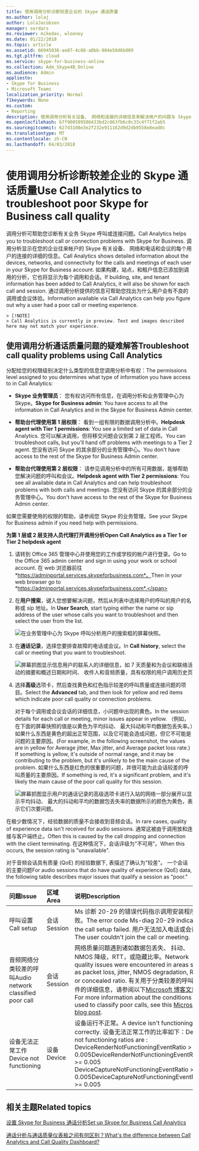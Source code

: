 ```yaml
---
title: 使用调用分析诊断较差企业的 Skype 通话质量
ms.author: lolaj
author: LolaJacobsen
manager: serdars
ms.reviewer: mikedav, wlooney
ms.date: 01/22/2018
ms.topic: article
ms.assetid: 66945036-ae87-4c08-a0bb-984e50d6b009
ms.tgt.pltfrm: cloud
ms.service: skype-for-business-online
ms.collection: Adm_Skype4B_Online
ms.audience: Admin
appliesto:
- Skype for Business
- Microsoft Teams
localization_priority: Normal
f1keywords: None
ms.custom:
- Reporting
description: 使用调用分析有关设备、 网络和连接的详细信息来解决用户的问题与 Skype 进行业务联络和会议。
ms.openlocfilehash: b7f900509506433bd2c863fb6c0c33c4f71f2ab5
ms.sourcegitcommit: 627d3108e3e2f232e911162d9d2db9558e8ead0c
ms.translationtype: MT
ms.contentlocale: zh-CN
ms.lasthandoff: 04/03/2018
---
```

# <a name="use-call-analytics-to-troubleshoot-poor-skype-for-business-call-quality"></a><span data-ttu-id="05a3e-103">使用调用分析诊断较差企业的 Skype 通话质量</span><span class="sxs-lookup"><span data-stu-id="05a3e-103">Use Call Analytics to troubleshoot poor Skype for Business call quality</span></span>

<span data-ttu-id="05a3e-104">调用分析可帮助您诊断有关业务 Skype 呼叫或连接问题。</span><span class="sxs-lookup"><span data-stu-id="05a3e-104">Call Analytics helps you to troubleshoot call or connection problems with Skype for Business.</span></span> <span data-ttu-id="05a3e-105">调用分析显示在您的企业往来帐户的 Skype 有关设备、 网络和电话和会议的每个用户的连接的详细的信息。</span><span class="sxs-lookup"><span data-stu-id="05a3e-105">Call Analytics shows detailed information about the devices, networks, and connectivity for the calls and meetings of each user in your Skype for Business account.</span></span> <span data-ttu-id="05a3e-106">如果构建，站点，和租户信息已添加到调用的分析，它也将显示为每个调用和会话。</span><span class="sxs-lookup"><span data-stu-id="05a3e-106">If building, site, and tenant information has been added to Call Analytics, it will also be shown for each call and session.</span></span> <span data-ttu-id="05a3e-107">通过调用分析提供的信息可帮助您找出为什么用户会有不良的调用或会议体验。</span><span class="sxs-lookup"><span data-stu-id="05a3e-107">Information available via Call Analytics can help you figure out why a user had a poor call or meeting experience.</span></span> 
  
    > [!NOTE]
    > Call Analytics is currently in preview. Text and images described here may not match your experience. 
  
## <a name="troubleshoot-call-quality-problems-using-call-analytics"></a><span data-ttu-id="05a3e-108">使用调用分析通话质量问题的疑难解答</span><span class="sxs-lookup"><span data-stu-id="05a3e-108">Troubleshoot call quality problems using Call Analytics</span></span>

<span data-ttu-id="05a3e-109">分配给您的权限级别决定什么类型的信息您调用分析中有权：</span><span class="sxs-lookup"><span data-stu-id="05a3e-109">The permissions level assigned to you determines what type of information you have access to in Call Analytics:</span></span>
  
- <span data-ttu-id="05a3e-110">**Skype 业务管理员**： 您有权访问所有信息，在调用分析和业务管理中心为 Skype。</span><span class="sxs-lookup"><span data-stu-id="05a3e-110">**Skype for Business admin**: You have access to all the information in Call Analytics and in the Skype for Business Admin center.</span></span>
    
- <span data-ttu-id="05a3e-111">**帮助台代理使用第 1 层权限**： 看到一组有限的数据调用分析中。</span><span class="sxs-lookup"><span data-stu-id="05a3e-111">**Helpdesk agent with Tier 1 permissions**: You see a limited set of data in Call Analytics.</span></span> <span data-ttu-id="05a3e-112">您可以解决调用，但将移交问题会议到第 2 层工程师。</span><span class="sxs-lookup"><span data-stu-id="05a3e-112">You can troubleshoot calls, but you'll hand off problems with meetings to a Tier 2 agent.</span></span> <span data-ttu-id="05a3e-113">您没有访问 Skype 的其余部分的业务管理中心。</span><span class="sxs-lookup"><span data-stu-id="05a3e-113">You don't have access to the rest of the Skype for Business Admin center.</span></span>
    
- <span data-ttu-id="05a3e-114">**帮助台代理使用第 2 层权限**： 请参见调用分析中的所有可用数据，能够帮助您解决问题的呼叫和会议。</span><span class="sxs-lookup"><span data-stu-id="05a3e-114">**Helpdesk agent with Tier 2 permissions**: You see all available data in Call Analytics and can help troubleshoot problems with both calls and meetings.</span></span> <span data-ttu-id="05a3e-115">您没有访问 Skype 的其余部分的业务管理中心。</span><span class="sxs-lookup"><span data-stu-id="05a3e-115">You don't have access to the rest of the Skype for Business Admin center.</span></span>
    
<span data-ttu-id="05a3e-116">如果您需要使用的权限的帮助，请参阅您 Skype 的业务管理。</span><span class="sxs-lookup"><span data-stu-id="05a3e-116">See your Skype for Business admin if you need help with permissions.</span></span>
  
 <span data-ttu-id="05a3e-117">**为第 1 层或 2 层支持人员代理打开调用分析**</span><span class="sxs-lookup"><span data-stu-id="05a3e-117">**Open Call Analytics as a Tier 1 or Tier 2 helpdesk agent**</span></span>
  
1. <span data-ttu-id="05a3e-118">请转到 Office 365 管理中心并使用您的工作或学校的帐户进行登录。</span><span class="sxs-lookup"><span data-stu-id="05a3e-118">Go to the Office 365 admin center and sign in using your work or school account.</span></span> <span data-ttu-id="05a3e-119">在 web 浏览器前往*https://adminportal.services.skypeforbusiness.com*。</span><span class="sxs-lookup"><span data-stu-id="05a3e-119">Then in your web browser go to *https://adminportal.services.skypeforbusiness.com*.</span></span>
    
2. <span data-ttu-id="05a3e-120">在**用户搜索**，键入您想要解决问题，然后从列表中选择用户的呼叫的用户的名称或 sip 地址。</span><span class="sxs-lookup"><span data-stu-id="05a3e-120">In **User Search**, start typing either the name or sip address of the user whose calls you want to troubleshoot and then select the user from the list.</span></span>
    
    ![在业务管理中心为 Skype 呼叫分析用户的搜索框的屏幕快照。](../images/db52efc5-dac1-4623-ba72-41e42f0a0fb4.png)
  
3. <span data-ttu-id="05a3e-122">在**通话记录**，选择您要排查故障的电话或会议。</span><span class="sxs-lookup"><span data-stu-id="05a3e-122">In **Call history**, select the call or meeting that you want to troubleshoot.</span></span>
    
    ![屏幕抓图显示信息用户的联系人的详细信息，如 7 天质量和为会议和联络活动的摘要和概述日期和时间、 收件人和音频质量，具有权限的用户调用历史页](../images/aef80e09-3b37-46db-8e7b-8cf71712349b.png)
  
4. <span data-ttu-id="05a3e-124">选择**高级**选项卡，然后查找黄色和红色指示较差的呼叫质量或连接问题的项目。</span><span class="sxs-lookup"><span data-stu-id="05a3e-124">Select the **Advanced** tab, and then look for yellow and red items which indicate poor call quality or connection problems.</span></span>
    
    <span data-ttu-id="05a3e-125">对于每个调用或会议会话的详细信息，小问题中出现的黄色。</span><span class="sxs-lookup"><span data-stu-id="05a3e-125">In the session details for each call or meeting, minor issues appear in yellow.</span></span> <span data-ttu-id="05a3e-126">（例如，在下面的屏幕快照的值是以黄色为平均抖动、 最大抖动和平均数据包丢失率。）如果什么东西是黄色的超出正常范围，以及它可能会造成问题，但它不可能是问题的主要原因。</span><span class="sxs-lookup"><span data-stu-id="05a3e-126">(For example, in the following screenshot, the values are in yellow for Average jitter, Max jitter, and Average packet loss rate.) If something is yellow, it's outside of normal range, and it may be contributing to the problem, but it's unlikely to be the main cause of the problem.</span></span> <span data-ttu-id="05a3e-127">如果什么东西是红色的很重要的问题，并很可能为此会话较差的呼叫质量的主要原因。</span><span class="sxs-lookup"><span data-stu-id="05a3e-127">If something is red, it's a significant problem, and it's likely the main cause of the poor call quality for this session.</span></span> 
    
    ![屏幕抓图显示用户的通话记录的高级选项卡进行入站的网络一部分展开以显示平均抖动、 最大的抖动和平均的数据包丢失率的数据所示的颜色为黄色，表示它们次要问题。](../images/13f314ce-97cf-4bd0-a147-14b177d07040.png)
  
<span data-ttu-id="05a3e-129">在极少数情况下，经验数据的质量不会接收到音频会话。</span><span class="sxs-lookup"><span data-stu-id="05a3e-129">In rare cases, quality of experience data isn't received for audio sessions.</span></span> <span data-ttu-id="05a3e-130">通常这被由于调用放和连接与客户端终止。</span><span class="sxs-lookup"><span data-stu-id="05a3e-130">Often this is caused by the call dropping and connection with the client terminating.</span></span> <span data-ttu-id="05a3e-131">在这种情况下，会话评级为"不可用"。</span><span class="sxs-lookup"><span data-stu-id="05a3e-131">When this occurs, the session rating is "unavailable".</span></span>
  
<span data-ttu-id="05a3e-132">对于音频会话具有质量 (QoE) 的经验数据下, 表描述了确认为"较差"。 一个会话的主要问题</span><span class="sxs-lookup"><span data-stu-id="05a3e-132">For audio sessions that do have quality of experience (QoE) data, the following table describes major issues that qualify a session as "poor."</span></span>
  
|<span data-ttu-id="05a3e-133">**问题**</span><span class="sxs-lookup"><span data-stu-id="05a3e-133">**Issue**</span></span>|<span data-ttu-id="05a3e-134">**区域**</span><span class="sxs-lookup"><span data-stu-id="05a3e-134">**Area**</span></span>|<span data-ttu-id="05a3e-135">**说明**</span><span class="sxs-lookup"><span data-stu-id="05a3e-135">**Description**</span></span>|
|:-----|:-----|:-----|
|<span data-ttu-id="05a3e-136">呼叫设置</span><span class="sxs-lookup"><span data-stu-id="05a3e-136">Call setup</span></span>  <br/> |<span data-ttu-id="05a3e-137">会话</span><span class="sxs-lookup"><span data-stu-id="05a3e-137">Session</span></span>  <br/> |<span data-ttu-id="05a3e-138">Ms 诊断 20-29 的错误代码指示调用安装程序失败。</span><span class="sxs-lookup"><span data-stu-id="05a3e-138">The error code Ms-diag 20-29 indicates the call setup failed.</span></span> <span data-ttu-id="05a3e-139">用户无法加入电话或会议。</span><span class="sxs-lookup"><span data-stu-id="05a3e-139">The user couldn't join the call or meeting.</span></span>  <br/> |
|<span data-ttu-id="05a3e-140">音频网络分类较差的呼叫</span><span class="sxs-lookup"><span data-stu-id="05a3e-140">Audio network classified poor call</span></span>  <br/> |<span data-ttu-id="05a3e-141">会话</span><span class="sxs-lookup"><span data-stu-id="05a3e-141">Session</span></span>  <br/> |<span data-ttu-id="05a3e-142">网络质量问题遇到诸如数据包丢失、 抖动、 NMOS 降级，RTT，或隐藏比率。</span><span class="sxs-lookup"><span data-stu-id="05a3e-142">Network quality issues were encountered in areas such as packet loss, jitter, NMOS degradation, RTT, or concealed ratio.</span></span> <span data-ttu-id="05a3e-143">有关用于分类较差的呼叫的条件的详细信息，请参阅以下[Microsoft 博客文章](https://go.microsoft.com/fwlink/p/?linkid=852133)。</span><span class="sxs-lookup"><span data-stu-id="05a3e-143">For more information about the conditions used to classify poor calls, see this [Microsoft blog post](https://go.microsoft.com/fwlink/p/?linkid=852133).</span></span>  <br/> |
|<span data-ttu-id="05a3e-144">设备无法正常工作</span><span class="sxs-lookup"><span data-stu-id="05a3e-144">Device not functioning</span></span>  <br/> |<span data-ttu-id="05a3e-145">设备</span><span class="sxs-lookup"><span data-stu-id="05a3e-145">Device</span></span>  <br/> | <span data-ttu-id="05a3e-146">设备运行不正常。</span><span class="sxs-lookup"><span data-stu-id="05a3e-146">A device isn't functioning correctly.</span></span> <span data-ttu-id="05a3e-147">设备无法正常工作的比率如下：</span><span class="sxs-lookup"><span data-stu-id="05a3e-147">Device not functioning ratios are :</span></span> <br/>  <span data-ttu-id="05a3e-148">DeviceRenderNotFunctioningEventRatio > = 0.005</span><span class="sxs-lookup"><span data-stu-id="05a3e-148">DeviceRenderNotFunctioningEventRatio >= 0.005</span></span> <br/>  <span data-ttu-id="05a3e-149">DeviceCaptureNotFunctioningEventRatio > = 0.005</span><span class="sxs-lookup"><span data-stu-id="05a3e-149">DeviceCaptureNotFunctioningEventRatio >= 0.005</span></span> <br/> |
   
## <a name="related-topics"></a><span data-ttu-id="05a3e-150">相关主题</span><span class="sxs-lookup"><span data-stu-id="05a3e-150">Related topics</span></span>
[<span data-ttu-id="05a3e-151">设置 Skype for Business 通话分析</span><span class="sxs-lookup"><span data-stu-id="05a3e-151">Set up Skype for Business Call Analytics</span></span>](set-up-call-analytics.md)

[<span data-ttu-id="05a3e-152">通话分析与通话质量仪表板之间有何区别？</span><span class="sxs-lookup"><span data-stu-id="05a3e-152">What's the difference between Call Analytics and Call Quality Dashboard?</span></span>](difference-between-call-analytics-and-call-quality-dashboard.md)

  
 